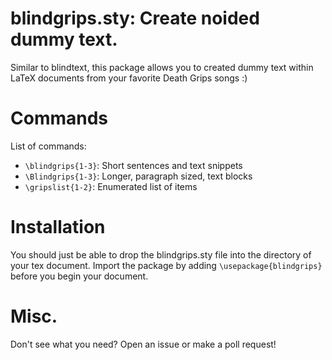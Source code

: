 # blindgrips.sty: Create noided dummy text.

Similar to blindtext, this package allows you to created dummy text within LaTeX documents from your favorite Death Grips songs :)

# Commands
List of commands:
- `\blindgrips{1-3}`: Short sentences and text snippets
- `\Blindgrips{1-3}`: Longer, paragraph sized, text blocks
- `\gripslist{1-2}`: Enumerated list of items

# Installation
You should just be able to drop the blindgrips.sty file into the directory of your tex document.
Import the package by adding `\usepackage{blindgrips}` before you begin your document.

# Misc.
Don't see what you need? Open an issue or make a poll request!
